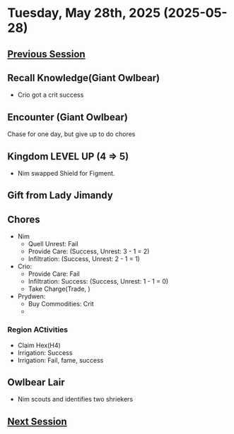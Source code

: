 # Tuesday, May 28th, 2025 (2025-05-28)

## [Previous Session](./2025-05-20.md)

## Recall Knowledge(Giant Owlbear)

- Crio got a crit success

## Encounter (Giant Owlbear)

Chase for one day, but give up to do chores

## Kingdom LEVEL UP (4 => 5)

- Nim swapped Shield for Figment.

## Gift from Lady Jimandy

## Chores

- Nim
  - Quell Unrest: Fail
  - Provide Care: (Success, Unrest: 3 - 1 = 2)
  - Infiltration: (Success, Unrest: 2 - 1 = 1)
- Crio:
  - Provide Care: Fail
  - Infiltration: Success: (Success, Unrest: 1 - 1 = 0)
  - Take Charge(Trade, )
- Prydwen:
  - Buy Commodities: Crit
  -

### Region ACtivities

- Claim Hex(H4)
- Irrigation: Success
- Irrigation: Fail, fame, success

## Owlbear Lair

- Nim scouts and identifies two shriekers

## [Next Session](./2025-06-03.md)
